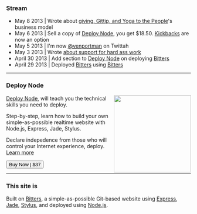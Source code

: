 ### Stream

+ May 8 2013 | Wrote about [giving, Gittip, and Yoga to the People](/gittip)'s business model
+ May 6 2013 | Sell a copy of [Deploy Node](http://deployno.de), you get $18.50. [Kickbacks](/kickbacks) are now an option
+ May 5 2013 | I'm now [@venportman](http://twitter.com/venportman) on Twittah
+ May 3 2013 | Wrote [about support for hard ass work](/writing)
+ April 30 2013 | Add section to [Deploy Node](http://deployno.de/) on deploying [Bitters](http://bitters.evbogue.com)
+ April 29 2013 | Deployed [Bitters](http://bitters.evbogue.com) using [Bitters](http://bitters.evbogue.com)

***

### Deploy Node

<a href="http://deployno.de"><img src="/images/deploy.jpg" width="210px" class="profile" style="float: right; margin-left: 1em;"></a> [Deploy Node](http://deployno.de), will teach you the technical skills you need to deploy. 

Step-by-step, learn how to build your own simple-as-possible realtime website with Node.js, Express, Jade, Stylus.

Declare indepedence from those who will control your Internet experience, deploy. [Learn more](http://deployno.de) 

<a href="http://evbogue.fetchapp.com/sell/sfasaixe/ppc"><button class="button">Buy Now | $37</button></a>

***

### This site is

Built on [Bitters](http://bitters.evbogue.com/), a simple-as-possible Git-based website using [Express](http://expressjs.com/), [Jade](http://jade-lang.com/), [Stylus](http://learnboost.github.io/stylus/), and deployed using [Node.js](http://nodejs.org).
